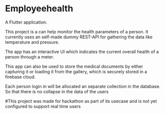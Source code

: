 # Employeehealth

A Flutter application.


This project is a can help monitor the health parameters of a person. It currently uses an self-made dummy REST-API for gathering the data like temperature and pressure.

The app has an interactive UI which indicates the current overall health of a person through a meter.

This app can also be used to store the medical documents by either capturing it or loading it from the gallery, which is securely stored in a firebase cloud.

Each person login in will be allocated an separate collection in the database. So that there is no collapse in the data of the users

#This project was made for hackathon as part of its usecase and is not yet configured to support real time users




